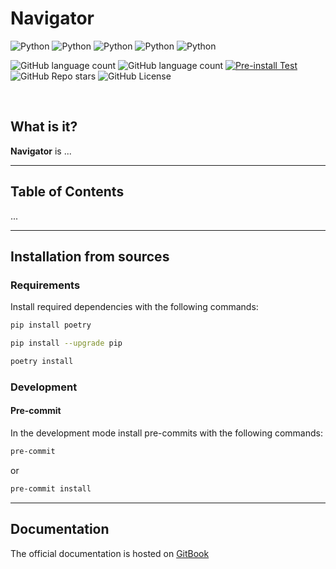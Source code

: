 # Navigator

![Python](https://img.shields.io/badge/Python-1F1F1F?style=for-the-badge&logo=python&logoColor=white) ![Python](https://img.shields.io/badge/ChatGPT-1F1F1F?style=for-the-badge&logo=openai&logoColor=white) ![Python](https://img.shields.io/badge/Telegram-1F1F1F?style=for-the-badge&logo=telegram&logoColor=white) ![Python](https://img.shields.io/badge/Docker-1F1F1F?style=for-the-badge&logo=docker&logoColor=white) ![Python](https://img.shields.io/badge/GitBook-1F1F1F?style=for-the-badge&logo=gitbook&logoColor=white)

![GitHub language count](https://img.shields.io/github/languages/count/SimulatorML/Navigator) ![GitHub language count](https://img.shields.io/github/languages/count/SimulatorML/Navigator) [![Pre-install Test](https://github.com/SimulatorML/Navigator/actions/workflows/python-app.yml/badge.svg?branch=main)](https://github.com/SimulatorML/Navigator/actions/workflows/python-app.yml) ![GitHub Repo stars](https://img.shields.io/github/stars/SimulatorML/Navigator?style=flat&logo=github&color=%231f1f1f) ![GitHub License](https://img.shields.io/github/license/SimulatorML/Navigator?style=flat&color=%231f1f1f)

<br />

## What is it?

**Navigator** is ...

---

## Table of Contents
...

---

## Installation from sources

### Requirements

Install required dependencies with the following commands:

```bash
pip install poetry

pip install --upgrade pip

poetry install
```

### Development

#### Pre-commit

In the development mode install pre-commits with the following commands:

```bash
pre-commit
```

or

```bash
pre-commit install
```
---

## Documentation

The official documentation is hosted on [GitBook]()
